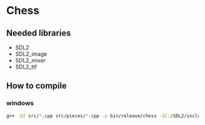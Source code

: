 # Chess


## Needed libraries

- SDL2
- SDL2_image
- SDL2_mixer
- SDL2_ttf

## How to compile

### windows

```bash
g++ -O2 src/*.cpp src/pieces/*.cpp -o bin/release/chess -IC:/SDL2/include -Iinclude -LC:/SDL2/lib -w -lmingw32 -lSDL2main -lSDL2 -lSDL2_image -lSDL2_mixer -lSDL2_ttf -mwindows
```